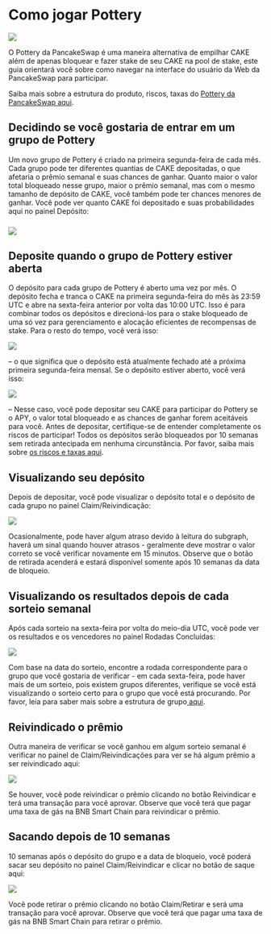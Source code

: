 # Como jogar Pottery

![](../../.gitbook/assets/how-to-pottery.png)

O Pottery da PancakeSwap é uma maneira alternativa de empilhar CAKE além de apenas bloquear e fazer stake de seu CAKE na pool de stake, este guia orientará você sobre como navegar na interface do usuário da Web da PancakeSwap para participar.

Saiba mais sobre a estrutura do produto, riscos, taxas do [Pottery da PancakeSwap aqui](https://docs.pancakeswap.finance/v/portuguese-brazilian/products/pottery).

## Decidindo se você gostaria de entrar em um grupo de Pottery

Um novo grupo de Pottery é criado na primeira segunda-feira de cada mês. Cada grupo pode ter diferentes quantias de CAKE depositadas, o que afetaria o prêmio semanal e suas chances de ganhar. Quanto maior o valor total bloqueado nesse grupo, maior o prêmio semanal, mas com o mesmo tamanho de depósito de CAKE, você também pode ter chances menores de ganhar. Você pode ver quanto CAKE foi depositado e suas probabilidades aqui no painel Depósito:

### ![](<../../.gitbook/assets/Screenshot 2022-07-27 at 2.36.41 PM.png>) <a href="#deposit-when-the-pottery-cohort-is-open" id="deposit-when-the-pottery-cohort-is-open"></a>

## Deposite quando o grupo de Pottery estiver aberta

O depósito para cada grupo de Pottery é aberto uma vez por mês. O depósito fecha e tranca o CAKE na primeira segunda-feira do mês às 23:59 UTC e abre na sexta-feira anterior por volta das 10:00 UTC. Isso é para combinar todos os depósitos e direcioná-los para o stake bloqueado de uma só vez para gerenciamento e alocação eficientes de recompensas de stake. Para o resto do tempo, você verá isso:&#x20;

![](<../../.gitbook/assets/image (3) (2) (1).png>)

– o que significa que o depósito está atualmente fechado até a próxima primeira segunda-feira mensal. Se o depósito estiver aberto, você verá isso:&#x20;

![](<../../.gitbook/assets/image (4) (3).png>)

– Nesse caso, você pode depositar seu CAKE para participar do Pottery se o APY, o valor total bloqueado e as chances de ganhar forem aceitáveis para você. Antes de depositar, certifique-se de entender completamente os riscos de participar! Todos os depósitos serão bloqueados por 10 semanas sem retirada antecipada em nenhuma circunstância. Por favor, saiba mais sobre [os riscos e taxas aqui](https://docs.pancakeswap.finance/v/portuguese-brazilian/products/pottery).

## Visualizando seu depósito <a href="#viewing-your-deposit" id="viewing-your-deposit"></a>

Depois de depositar, você pode visualizar o depósito total e o depósito de cada grupo no painel Claim/Reivindicação:

![](<../../.gitbook/assets/image (9) (2).png>)

Ocasionalmente, pode haver algum atraso devido à leitura do subgraph, haverá um sinal quando houver atrasos - geralmente deve mostrar o valor correto se você verificar novamente em 15 minutos. Observe que o botão de retirada acenderá e estará disponível somente após 10 semanas da data de bloqueio.

## Visualizando os resultados depois de cada sorteio semanal <a href="#viewing-the-results-after-each-weekly-draw" id="viewing-the-results-after-each-weekly-draw"></a>

Após cada sorteio na sexta-feira por volta do meio-dia UTC, você pode ver os resultados e os vencedores no painel Rodadas Concluídas:

![](<../../.gitbook/assets/image (2) (3) (1).png>)

Com base na data do sorteio, encontre a rodada correspondente para o grupo que você gostaria de verificar - em cada sexta-feira, pode haver mais de um sorteio, pois existem grupos diferentes, verifique se você está visualizando o sorteio certo para o grupo que você está procurando. Por favor, leia para saber mais sobre a estrutura de grupo[ aqui](https://docs.pancakeswap.finance/v/portuguese-brazilian/products/pottery).

## Reivindicado o prêmio <a href="#claiming-the-prize" id="claiming-the-prize"></a>

Outra maneira de verificar se você ganhou em algum sorteio semanal é verificar no painel de Claim/Reivindicações para ver se há algum prêmio a ser reivindicado aqui:

![](<../../.gitbook/assets/image (6) (2).png>)

Se houver, você pode reivindicar o prêmio clicando no botão Reivindicar e terá uma transação para você aprovar. Observe que você terá que pagar uma taxa de gás na BNB Smart Chain para reivindicar o prêmio.

## Sacando depois de 10 semanas <a href="#withdrawing-after-10-weeks" id="withdrawing-after-10-weeks"></a>

10 semanas após o depósito do grupo e a data de bloqueio, você poderá sacar seu depósito no painel Claim/Reivindicar e clicar no botão de saque aqui:

![](<../../.gitbook/assets/image (7) (3).png>)

Você pode retirar o prêmio clicando no botão Claim/Retirar e será uma transação para você aprovar. Observe que você terá que pagar uma taxa de gás na BNB Smart Chain para retirar o prêmio.
